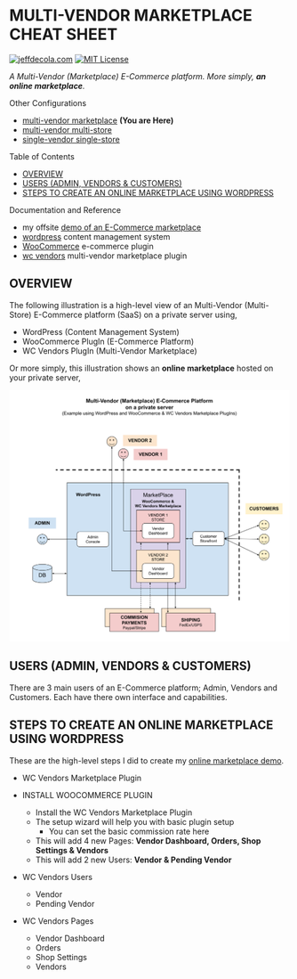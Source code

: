 # MULTI-VENDOR MARKETPLACE CHEAT SHEET

[![jeffdecola.com](https://img.shields.io/badge/website-jeffdecola.com-blue)](https://jeffdecola.com)
[![MIT License](https://img.shields.io/:license-mit-blue.svg)](https://jeffdecola.mit-license.org)

_A Multi-Vendor (Marketplace) E-Commerce platform.
More simply, **an online marketplace**._

Other Configurations

* [multi-vendor marketplace](https://github.com/JeffDeCola/my-cheat-sheets/tree/master/software/service-architectures/software-as-a-service/content-management/multi-vendor-marketplace-cheat-sheet)
  **(You are Here)**
* [multi-vendor multi-store](https://github.com/JeffDeCola/my-cheat-sheets/tree/master/software/service-architectures/software-as-a-service/content-management/multi-vendor-multi-store-cheat-sheet)
* [single-vendor single-store](https://github.com/JeffDeCola/my-cheat-sheets/tree/master/software/service-architectures/software-as-a-service/content-management/single-vendor-single-store-cheat-sheet)

Table of Contents

* [OVERVIEW](https://github.com/JeffDeCola/my-cheat-sheets/tree/master/software/service-architectures/software-as-a-service/content-management/multi-vendor-marketplace-cheat-sheet#overview)
* [USERS (ADMIN, VENDORS & CUSTOMERS)](https://github.com/JeffDeCola/my-cheat-sheets/tree/master/software/service-architectures/software-as-a-service/content-management/multi-vendor-marketplace-cheat-sheet#users-admin-vendors--customers)
* [STEPS TO CREATE AN ONLINE MARKETPLACE USING WORDPRESS](https://github.com/JeffDeCola/my-cheat-sheets/tree/master/software/service-architectures/software-as-a-service/content-management/multi-vendor-marketplace-cheat-sheet#steps-to-create-an-online-marketplace-using-wordpress)

Documentation and Reference

* my offsite
  [demo of an E-Commerce marketplace](https://multi-vendor-marketplace.jeffdecola.com)
* [wordpress](https://github.com/JeffDeCola/my-cheat-sheets/tree/master/software/service-architectures/software-as-a-service/content-management/wordpress-cheat-sheet)
  content management system
* [WooCommerce](https://woocommerce.com/)
  e-commerce plugin
* [wc vendors](https://www.wcvendors.com/)
  multi-vendor marketplace plugin

## OVERVIEW

The following illustration is a high-level view of an
Multi-Vendor (Multi-Store) E-Commerce platform (SaaS)
on a private server using,

* WordPress (Content Management System)
* WooCommerce PlugIn (E-Commerce Platform)
* WC Vendors PlugIn (Multi-Vendor Marketplace)

Or more simply, this illustration shows an **online marketplace**
hosted on your private server,

![IMAGE - multi-vendor-marketplace.jpg - IMAGE](../../../../../docs/pics/software/service-architectures/multi-vendor-marketplace.svg)

## USERS (ADMIN, VENDORS & CUSTOMERS)

There are 3 main users of an E-Commerce platform;
Admin, Vendors and Customers. Each have there own
interface and capabilities.

## STEPS TO CREATE AN ONLINE MARKETPLACE USING WORDPRESS

These are the high-level steps I did to create my
[online marketplace demo](https://multi-vendor-marketplace.jeffdecola.com).

* WC Vendors Marketplace Plugin

* INSTALL WOOCOMMERCE PLUGIN
  * Install the WC Vendors Marketplace Plugin
  * The setup wizard will help you with basic plugin setup
    * You can set the basic commission rate here
  * This will add 4 new Pages: **Vendor Dashboard, Orders, Shop Settings & Vendors**
  * This will add 2 new Users: **Vendor & Pending Vendor**

* WC Vendors Users
  * Vendor
  * Pending Vendor

* WC Vendors Pages
  * Vendor Dashboard
  * Orders
  * Shop Settings
  * Vendors

